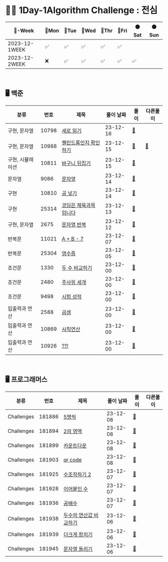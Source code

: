 # 👩‍💻 1Day-1Algorithm Challenge : 전심

| 📆-Week        | 🔵Mon | 🔵Tue | 🔵Wed | 🔵Thr | 🔵Fri | 🟠Sat |🟠Sun|
| ------------- | ---- | ---- | ---- | ---- | ---- |-------| ---- |
| 2023-12-1WEEK | ✅    | ✅    | ✅    | ✅    | ✅    |
| 2023-12-2WEEK | ❌    | ✅    | ✅    | ✅    | ✅     | ✅

<br>



## 🖥️ 백준

| 분류             | 번호    | 제목                                                    | 풀이 날짜    | 풀이                                                         | 다른풀이                                                     |
| ---------------- |-------|-------------------------------------------------------|----------| ------------------------------------------------------------ | ------------------------------------------------------------ |
| 구현, 문자열     | 10798 | [세로 읽기](https://www.acmicpc.net/problem/10798)        | 23-12-16 | [🔗](https://github.com/wholeheartedness/AlgorithmStudy/blob/main/BaekJoon/String/b10798/Main.java) |  |
| 구현, 문자열     | 10988 | [팰린드롬인지 확인하기](https://www.acmicpc.net/problem/10988)  | 23-12-15 | [🔗](https://github.com/wholeheartedness/AlgorithmStudy/blob/main/BaekJoon/String/b10988/Main.java) | [📝](https://github.com/wholeheartedness/AlgorithmStudy/blob/main/BaekJoon/String/b10988/otherSolution.java) |
| 구현, 시뮬레이션 | 10811 | [바구니 뒤집기](https://www.acmicpc.net/problem/10811)      | 23-12-15 | [🔗](https://github.com/wholeheartedness/AlgorithmStudy/blob/main/BaekJoon/String/b10811/Main.java) |                                                              |
| 문자열           | 9086  | [문자열](https://www.acmicpc.net/problem/9086)           | 23-12-14 | [🔗](https://github.com/wholeheartedness/AlgorithmStudy/blob/main/BaekJoon/String/b9086/Main.java) |                                                              |
| 구현             | 10810 | [공 넣기](https://www.acmicpc.net/problem/10810)         | 23-12-14 | [🔗](https://github.com/wholeheartedness/AlgorithmStudy/blob/main/BaekJoon/implement/b10810/Main.java) |                                                              |
| 구현             | 25314 | [코딩은 체육과목 입니다](https://www.acmicpc.net/problem/25314) | 23-12-13 | [🔗](https://github.com/wholeheartedness/AlgorithmStudy/blob/main/BaekJoon/implement/b25314/Main.java) |                                                              |
| 구현, 문자열     | 2675  | [문자열 반복](https://www.acmicpc.net/problem/2675)        | 23-12-12 | [🔗](https://github.com/wholeheartedness/AlgorithmStudy/blob/main/BaekJoon/String/b2675/Main.java) |                                                              |
| 반복문           | 11021 | [A + B - 7](http://boj.kr/11021)                      | 23-12-07 | [🔗](https://github.com/wholeheartedness/AlgorithmStudy/blob/main/BaekJoon/Loop_State/b11021/Main.java) |                                                              |
| 반복문           | 25304 | [영수증](http://boj.kr/25304)                            | 23-12-05 | [🔗](https://github.com/wholeheartedness/AlgorithmStudy/blob/main/BaekJoon/Loop_State/b25304/Main.java) |                                                              |
| 조건문           | 1330  | [두 수 비교하기](http://boj.kr/1330)                        | 23-12-00 | [🔗](https://github.com/wholeheartedness/AlgorithmStudy/blob/main/BaekJoon/Conditional/b1330/Main.java) |                                                              |
| 조건문           | 2480  | [주사위 세개](http://boj.kr/2480)                          | 23-12-00 | [🔗](https://github.com/wholeheartedness/AlgorithmStudy/blob/main/BaekJoon/Conditional/b2480/Main.java) |                                                              |
| 조건문           | 9498  | [시험 성적](http://boj.kr/9498)                           | 23-12-00 | [🔗](https://github.com/wholeheartedness/AlgorithmStudy/blob/main/StudyWeek/Week2_12_2/b9498/Main.java) |                                                              |
| 입출력과 연산    | 2588  | [곱셈](http://boj.kr/2588)                              | 23-12-00 | [🔗](https://github.com/wholeheartedness/AlgorithmStudy/blob/main/BaekJoon/IoAndBasicOperations/b2588/Main.java) |                                                              |
| 입출력과 연산    | 10869 | [사칙연산](http://boj.kr/10869)                           | 23-12-00 | [🔗](https://github.com/wholeheartedness/AlgorithmStudy/blob/main/BaekJoon/IoAndBasicOperations/b10869/Main.java) |                                                              |
| 입출력과 연산    | 10926 | [??!](http://boj.kr/10926)                            | 23-12-00 | [🔗](https://github.com/wholeheartedness/AlgorithmStudy/blob/main/BaekJoon/IoAndBasicOperations/b10926/Main.java) |                                                              |

<br>  

## 🖥️ 프로그래머스

| 분류       | 번호   | 제목                                                         | 풀이 날짜 | 풀이                                                         | 다른풀이 |
| ---------- | ------ | ------------------------------------------------------------ | --------- | ------------------------------------------------------------ | -------- |
| Challenges | 181886 | [5명씩](https://school.programmers.co.kr/learn/courses/30/lessons/181886) | 23-12-08  | [🔗]( https://github.com/wholeheartedness/AlgorithmStudy/blob/main/Programmers/Challenges/p181886/Solution.java) |          |
| Challenges | 181894 | [2의 영역](https://school.programmers.co.kr/learn/courses/30/lessons/181894) | 23-12-08  | [🔗]( https://github.com/wholeheartedness/AlgorithmStudy/blob/main/Programmers/Challenges/p181894/Solution.java) |          |
| Challenges | 181899 | [카운트다운](https://school.programmers.co.kr/learn/courses/30/lessons/181899) | 23-12-08  | [🔗]( https://github.com/wholeheartedness/AlgorithmStudy/blob/main/Programmers/Challenges/p181899/Solution.java) |          |
| Challenges | 181903 | [qr code](https://school.programmers.co.kr/learn/courses/30/lessons/181903) | 23-12-08  | [🔗]( https://github.com/wholeheartedness/AlgorithmStudy/blob/main/Programmers/Challenges/p181903/Solution.java) |          |
| Challenges | 181925 | [수조작하기 2](https://school.programmers.co.kr/learn/courses/30/lessons/181925) | 23-12-07  | [🔗]( https://github.com/wholeheartedness/AlgorithmStudy/blob/main/Programmers/Challenges/p181925/Solution.java) |          |
| Challenges | 181928 | [이어붙인 수](https://school.programmers.co.kr/learn/courses/30/lessons/181928) | 23-12-07  | [🔗]( https://github.com/wholeheartedness/AlgorithmStudy/blob/main/Programmers/Challenges/p181928/Solution.java) |          |
| Challenges | 181936 | [공배수](https://school.programmers.co.kr/learn/courses/30/lessons/181936) | 23-12-07  | [🔗]( https://github.com/wholeheartedness/AlgorithmStudy/blob/main/Programmers/Challenges/p181936/Solution.java) |          |
| Challenges | 181938 | [두수의 연산값 비교하기](https://school.programmers.co.kr/learn/courses/30/lessons/181938) | 23-12-06  | [🔗]( https://github.com/wholeheartedness/AlgorithmStudy/blob/main/Programmers/Challenges/p181938/Solution.java) |          |
| Challenges | 181939 | [더크게 합치기](https://school.programmers.co.kr/learn/courses/30/lessons/181939) | 23-12-06  | [🔗]( https://github.com/wholeheartedness/AlgorithmStudy/blob/main/Programmers/Challenges/p181939/Solution.java) |          |
| Challenges | 181945 | [문자열 돌리기](https://school.programmers.co.kr/learn/courses/30/lessons/181945) | 23-12-06  | [🔗]( https://github.com/wholeheartedness/AlgorithmStudy/blob/main/Programmers/Challenges/p181945/Solution.java) |          |
